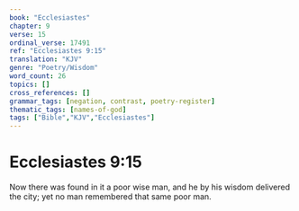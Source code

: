 ```yaml
---
book: "Ecclesiastes"
chapter: 9
verse: 15
ordinal_verse: 17491
ref: "Ecclesiastes 9:15"
translation: "KJV"
genre: "Poetry/Wisdom"
word_count: 26
topics: []
cross_references: []
grammar_tags: [negation, contrast, poetry-register]
thematic_tags: [names-of-god]
tags: ["Bible","KJV","Ecclesiastes"]
---
```


# Ecclesiastes 9:15

Now there was found in it a poor wise man, and he by his wisdom delivered the city; yet no man remembered that same poor man.
